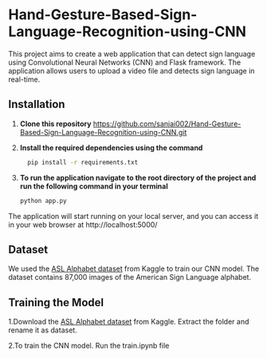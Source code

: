 # Hand-Gesture-Based-Sign-Language-Recognition-using-CNN
This project aims to create a web application that can detect sign language using Convolutional Neural Networks (CNN) and Flask framework. The application allows users to upload a video file and detects sign language in real-time.

## Installation<br>
1. **Clone this repository**
https://github.com/sanjai002/Hand-Gesture-Based-Sign-Language-Recognition-using-CNN.git

2. **Install the required dependencies using the command**
    ```bash
      pip install -r requirements.txt

3. **To run the application navigate to the root directory of the project and run the following command in your terminal**
   ```bash
   python app.py
The application will start running on your local server, and you can access it in your web browser at http://localhost:5000/

## Dataset
We used the [ASL Alphabet dataset](https://www.kaggle.com/datasets/grassknoted/asl-alphabet/download?datasetVersionNumber=1) from Kaggle to train our CNN model. The dataset contains 87,000 images of the American Sign Language alphabet.

## Training the Model
1.Download the [ASL Alphabet dataset](https://www.kaggle.com/datasets/grassknoted/asl-alphabet/download?datasetVersionNumber=1) from Kaggle. Extract the folder and rename it as dataset.

2.To train the CNN model. Run the train.ipynb file


